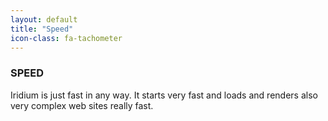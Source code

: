```yaml
---
layout: default
title: "Speed"
icon-class: fa-tachometer
---
```


### SPEED ###
Iridium is just fast in any way. It starts very fast and loads and renders also very complex web sites really fast.